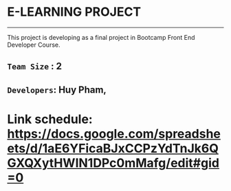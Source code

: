 # E-LEARNING PROJECT
<hr/>
This project is developing as a final project in Bootcamp Front End Developer Course.

## `Team Size` : 2

## `Developers`: Huy Pham, 

# Link schedule: https://docs.google.com/spreadsheets/d/1aE6YFicaBJxCCPzYdTnJk6QGXQXytHWIN1DPc0mMafg/edit#gid=0




